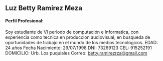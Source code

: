 ## Luz Betty Ramirez Meza
####  Perfil Profesional:
Soy estudiante de VI periodo de computación e Informatica, con experiencia
como tecnica en produccion audiovisual, en busqueda de oportunidades de trabajo
en el mundo de los medios tecnologicos.
EDAD: 24 años
Fecha Nacimiento: 29/07/1998
DNI: 73269123
CEL: 915252191
DOMICILIO: Urb. Los puquiales
Correo: betty.ramirezrza@gmail.com

